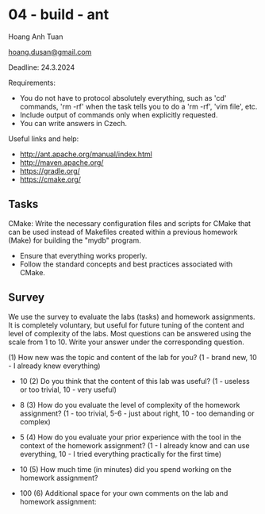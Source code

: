 # 04 - build - ant

Hoang Anh Tuan

<hoang.dusan@gmail.com>

Deadline: 24.3.2024

Requirements:

- You do not have to protocol absolutely everything, such as 'cd' commands,
  'rm -rf' when the task tells you to do a 'rm -rf', 'vim file', etc.
- Include output of commands only when explicitly requested.
- You can write answers in Czech.

Useful links and help:

- <http://ant.apache.org/manual/index.html>
- <http://maven.apache.org/>
- <https://gradle.org/>
- <https://cmake.org/>

## Tasks

CMake: Write the necessary configuration files and scripts for CMake that can be used instead of Makefiles created within a previous homework (Make) for building the "mydb" program.

- Ensure that everything works properly.
- Follow the standard concepts and best practices associated with CMake.

## Survey

We use the survey to evaluate the labs (tasks) and homework assignments.
It is completely voluntary, but useful for future tuning of the content and level of complexity of the labs.
Most questions can be answered using the scale from 1 to 10.
Write your answer under the corresponding question.

(1) How new was the topic and content of the lab for you?
     (1 - brand new, 10 - I already knew everything)

- 10
(2) Do you think that the content of this lab was useful?
     (1 - useless or too trivial, 10 - very useful)

- 8
(3) How do you evaluate the level of complexity of the homework assignment?
     (1 - too trivial, 5-6 - just about right, 10 - too demanding or complex)

- 5
(4) How do you evaluate your prior experience with the tool in the context of the homework assignment?
     (1 - I already know and can use everything, 10 - I tried everything practically for the first time)

- 10
(5) How much time (in minutes) did you spend working on the homework assignment?

- 100
(6) Additional space for your own comments on the lab and homework assignment:
